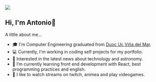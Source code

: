 ![](https://i0.wp.com/www.silviagaliana.com/wp-content/uploads/2014/04/Fondo-Super-Mario-para-Twitter.jpg)

## Hi, I'm Antonio👋

A little about me...

-   🎓 I'm Computer Engineering graduated from [Duoc Uc Viña del Mar](https://www.duoc.cl/).
-   💻 Currently, I'm working in coding self projects for my portfolio.
-   🧐 Interested in the latest news about technology and astronomy.
-   🌱 I’m currently learning front end development with React, best programming practices and english. 
-   💖 I like to watch streams on twitch, animea and play videogames.
